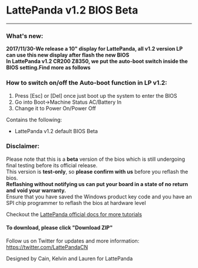 # LattePanda v1.2 BIOS Beta
----------------
### What's new:
**2017/11/30-We release a 10" display for LattePanda, all v1.2 version LP can use this new display after flash the new BIOS**  
**In LattePanda v1.2 CR200 Z8350, we put the auto-boot switch inside the BIOS setting.Find more as follows**    

### How to switch on/off the Auto-boot function in LP v1.2:
1.	Press [Esc] or [Del] once just boot up the system to enter the BIOS
2.	Go into Boot->Machine Status AC/Battery In
3.	Change it to Power On/Power Off

Contains the following:

- LattePanda v1.2 default BIOS Beta

### Disclaimer:   

Please note that this is a **beta** version of the bios which is still undergoing final testing before its official release.  
This version is **test-only**, so **please confirm with us** before you reflash the bios.  
**Reflashing without notifying us can put your board in a state of no return and void your warranty.**  
Ensure that you have saved the Windows product key code and you have an SPI chip programmer to reflash the bios at hardware level  




Checkout the [LattePanda official docs for more tutorials](https://docs.lattepanda.com/) 



#### To download, please click "Download ZIP"

Follow us on Twitter for updates and more information: https://twitter.com/LattePandaCN

Designed by Cain, Kelvin and Lauren for LattePanda
